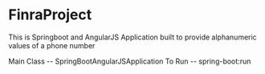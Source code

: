 # FinraProject
This is Springboot and AngularJS Application built to provide alphanumeric values of a phone number

Main Class -- SpringBootAngularJSApplication
To Run  -- spring-boot:run
